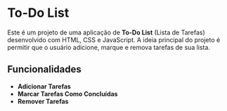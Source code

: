 # To-Do List

Este é um projeto de uma aplicação de **To-Do List** (Lista de Tarefas) desenvolvido com HTML, CSS e JavaScript. A ideia principal do projeto é permitir que o usuário adicione, marque e remova tarefas de sua lista.

## Funcionalidades

- **Adicionar Tarefas**
- **Marcar Tarefas Como Concluídas**
- **Remover Tarefas**

